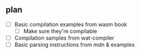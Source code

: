 
## plan

* [ ] Basic compilation examples from wasm book
  * [ ] Make sure they're compilable
* [ ] Compilation samples from wat-compiler
* [ ] Basic parsing instructions from mdn & examples
